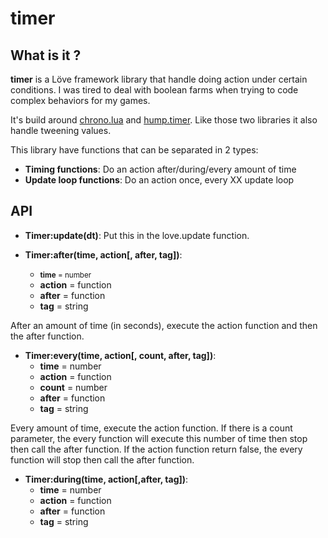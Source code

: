# timer

## What is it ?
**timer** is a Löve framework library that handle doing action under certain conditions.
I was tired to deal with boolean farms when trying to code complex behaviors for my games.

It's build around [chrono.lua](https://github.com/adnzzzzZ/chrono) and [hump.timer](https://github.com/vrld/hump/blob/master/timer.lua).
Like those two libraries it also handle tweening values.

This library have functions that can be separated in 2 types:
- **Timing functions**: Do an action after/during/every amount of time
- **Update loop functions**: Do an action once, every XX update loop



## API
- **Timer:update(dt)**: Put this in the love.update function.

- **Timer:after(time, action[, after, tag])**:
  - <span style="font-size:smaller;">**time**   = number</span>
  - **action** = function 
  - **after**  = function 
  - **tag**    = string

After an amount of time (in seconds), execute the action function and then the after function.

- **Timer:every(time, action[, count, after, tag])**:
  - **time** = number
  - **action** = function 
  - **count** = number
  - **after** = function 
  - **tag**  = string

Every amount of time, execute the action function.
If there is a count parameter, the every function will execute this number of time then stop then call the after function.
If the action function return false, the every function will stop then call the after function.

- **Timer:during(time, action[,after, tag])**:
  - **time** = number
  - **action** = function 
  - **after**  = function 
  - **tag**    = string

